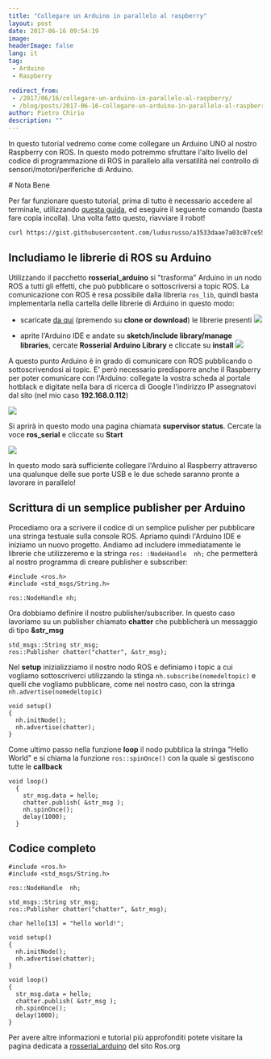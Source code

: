 ```yaml
---
title: "Collegare un Arduino in parallelo al raspberry"
layout: post
date: 2017-06-16 09:54:19
image:
headerImage: false
lang: it
tag:
 - Arduino
 - Raspberry

redirect_from: 
 - /2017/06/16/collegare-un-arduino-in-parallelo-al-raspberry/
 - /blog/posts/2017-06-16-collegare-un-arduino-in-parallelo-al-raspberry
author: Pietro Chirio
description: ""
---
```


In questo tutorial vedremo come come collegare un Arduino UNO al nostro Raspberry con ROS. In questo modo potremmo sfruttare l'alto livello del codice di programmazione di ROS in parallelo alla versatilità nel controllo di sensori/motori/periferiche di Arduino.

# Nota Bene

Per far funzionare questo tutorial, prima di tutto è necessario accedere al terminale, utilizzando [questa guida](http://www.hotblackrobotics.com/blog/posts/2017-05-23-accedere-al-terminale-linux-di-hbrain-da-browser), ed eseguire il seguente comando (basta fare copia incolla). Una volta fatto questo, riavviare il robot!

```bash
curl https://gist.githubusercontent.com/ludusrusso/a3533daae7a03c07ce55b90019f2a0ba/raw/c20b544de544f0c13577c31a3bc0322718c884d8/arduino_patch_hbrain | bash
```

Includiamo le librerie di ROS su Arduino
-------
Utilizzando il pacchetto **rosserial_arduino** si "trasforma" Arduino in un nodo ROS  a tutti gli effetti, che può pubblicare o sottoscriversi a topic ROS.  La comunicazione con ROS è resa possibile dalla libreria `ros_lib`, quindi basta implementarla nella cartella delle librerie di Arduino in questo modo:

- scaricate [da qui](https://github.com/HotBlackRobotics/ros_lib_arduino) (premendo su **clone or download**) le librerie presenti
![](https://user-images.githubusercontent.com/29255795/27024733-1708cddc-4f58-11e7-9427-c3b4e0770ae6.png)

- aprite l'Arduino IDE e andate su **sketch/include library/manage libraries**, cercate **Rosserial Arduino Library** e cliccate su **install**
![](https://user-images.githubusercontent.com/29255795/27024877-b5702b28-4f58-11e7-87cb-16065a54e8d9.png)

A questo punto Arduino è in grado di comunicare con ROS pubblicando o sottoscrivendosi ai topic. E' però necessario predisporre anche il Raspberry per poter comunicare con l'Arduino: collegate la vostra scheda al portale hotblack e digitate nella bara di ricerca di Google l'indirizzo IP assegnatovi dal sito (nel mio caso **192.168.0.112**)

![](https://user-images.githubusercontent.com/29255795/27025222-02c428f6-4f5a-11e7-8c25-2c40a3aa018f.png)

Si aprirà in questo modo una pagina chiamata **supervisor status**. Cercate la voce **ros_serial** e cliccate su **Start**

![](https://user-images.githubusercontent.com/29255795/27025423-b9efd336-4f5a-11e7-9b1e-0a82eb2bf6d8.png)

In questo modo sarà sufficiente collegare l'Arduino al Raspberry attraverso una qualunque delle sue porte USB e le due schede saranno pronte a lavorare in parallelo!

Scrittura di un semplice publisher per Arduino
----
Procediamo ora a scrivere il codice di un semplice pulisher per pubblicare una stringa testuale sulla console ROS. Apriamo quindi l'Arduino IDE e iniziamo un nuovo progetto. Andiamo ad includere immediatamente le librerie che utilizzeremo e la stringa `ros: :NodeHandle  nh;` che permetterà al nostro programma di creare publisher e subscriber:

```arduino
#include <ros.h>
#include <std_msgs/String.h>

ros::NodeHandle nh;
```
Ora dobbiamo definire il nostro publisher/subscriber. In questo caso lavoriamo su un publisher chiamato **chatter** che pubblicherà un messaggio di tipo **&str_msg**

```arduino
std_msgs::String str_msg;
ros::Publisher chatter("chatter", &str_msg);
```

Nel **setup** inizializziamo il nostro nodo ROS e definiamo i topic a cui vogliamo sottoscriverci utilizzando la stinga `nh.subscribe(nomedeltopic)` e quelli che vogliamo pubblicare, come nel nostro caso, con la stringa `nh.advertise(nomedeltopic)`

```arduino
void setup()
{
  nh.initNode();
  nh.advertise(chatter);
}
```

Come ultimo passo nella funzione **loop** il nodo pubblica la stringa "Hello World" e si chiama la funzione `ros::spinOnce()` con la quale si gestiscono tutte le **callback**

```arduino
void loop()
  {
    str_msg.data = hello;
    chatter.publish( &str_msg );
    nh.spinOnce();
    delay(1000);
  }
```

Codice completo
---

```arduino
#include <ros.h>
#include <std_msgs/String.h>

ros::NodeHandle  nh;

std_msgs::String str_msg;
ros::Publisher chatter("chatter", &str_msg);

char hello[13] = "hello world!";

void setup()
{
  nh.initNode();
  nh.advertise(chatter);
}

void loop()
{
  str_msg.data = hello;
  chatter.publish( &str_msg );
  nh.spinOnce();
  delay(1000);
}
```

Per avere altre informazioni e tutorial più approfonditi potete visitare la pagina dedicata a [rosserial_arduino](http://wiki.ros.org/rosserial_arduino/Tutorials) del sito Ros.org
